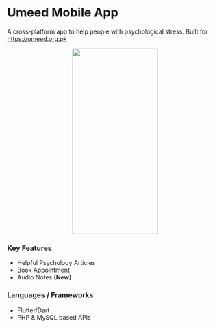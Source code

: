 # Umeed Mobile App
A cross-platform app to help people with psychological stress. Built for https://umeed.org.pk

<p align="center">
  <img src="https://user-images.githubusercontent.com/67017318/136563632-c48cb3c9-0f03-4961-b2b0-c9a26aea099d.gif" width="200" height="433" />
</p>

### Key Features
- Helpful Psychology Articles
- Book Appointment
- Audio Notes **(New)**

### Languages / Frameworks
- Flutter/Dart
- PHP & MySQL based APIs
